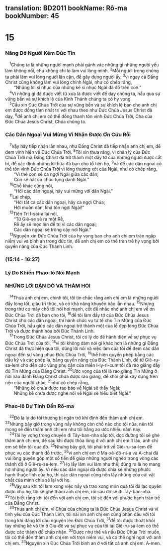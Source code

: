 translation: BD2011
bookName: Rô-ma 
bookNumber: 45
-------

<div class="title"><h1>15</h1><h3>Nâng Ðỡ Người Kém Ðức Tin</h3></div>
<span class="verse ro_15_1"> <sup>1</sup>Chúng ta là những người mạnh phải gánh vác những gì những người yếu làm không nổi, chứ không chỉ lo làm vui lòng mình. </span>
<span class="verse ro_15_2"><sup>2</sup>Mỗi người trong chúng ta phải làm vui lòng người lân cận, để gây dựng người ấy, </span>
<span class="verse ro_15_3"><sup>3</sup>vì ngay cả Ðấng Christ cũng không làm vui lòng chính Ngài, như có chép rằng,<br/>  “Những lời sỉ nhục của những kẻ sỉ nhục Ngài đã đổ trên con.” <br/></span>
<span class="verse ro_15_4"> <sup>4</sup>Vì những gì đã được viết từ xưa là được viết để dạy chúng ta, hầu qua sự vững bền và sự khích lệ của Kinh Thánh chúng ta có hy vọng.<br/></span>
<span class="verse ro_15_5"> <sup>5</sup>Cầu xin Ðức Chúa Trời của sự vững bền và sự khích lệ ban cho anh chị em được đồng tâm nhất trí với nhau theo như Ðức Chúa Jesus Christ đã dạy, </span>
<span class="verse ro_15_6"><sup>6</sup>để anh chị em có thể đồng thanh tôn vinh Ðức Chúa Trời, Cha của Ðức Chúa Jesus Christ, Chúa chúng ta.<br/></span>
<div class="title"><h3>Các Dân Ngoại Vui Mừng Vì Nhận Ðược Ơn Cứu Rỗi</h3></div>
<span class="verse ro_15_7"> <sup>7</sup>Vậy hãy tiếp nhận lẫn nhau, như Ðấng Christ đã tiếp nhận anh chị em, để đem vinh hiển về Ðức Chúa Trời. </span>
<span class="verse ro_15_8"><sup>8</sup>Tôi xin thưa rằng, vì chân lý của Ðức Chúa Trời mà Ðấng Christ đã trở thành một đầy tớ của những người được cắt bì, để xác định những lời hứa đã ban cho tổ tiên họ, </span>
<span class="verse ro_15_9"><sup>9</sup>và để các dân ngoại có thể tôn vinh Ðức Chúa Trời vì lòng thương xót của Ngài, như có chép rằng,<br/>  “Vì thế con sẽ ca ngợi Ngài giữa các dân;<br/>  Con sẽ hát ca chúc tụng danh Ngài.” <br/></span>
<span class="verse ro_15_10"> <sup>10</sup>Chỗ khác cũng nói,<br/>  “Hỡi các dân ngoại, hãy vui mừng với dân Ngài.” <br/></span>
<span class="verse ro_15_11"> <sup>11</sup>Lại chép,<br/>  “Hỡi tất cả các dân ngoại, hãy ca ngợi Chúa;<br/>  Hỡi muôn dân, khá tôn ngợi Ngài!” <br/></span>
<span class="verse ro_15_12"> <sup>12</sup>Tiên Tri I-sai-a lại nói,<br/>  “Từ Giê-se sẽ ra một Rễ,<br/>  Rễ ấy sẽ mọc lên để trị vì các dân ngoại;<br/>  Các dân ngoại sẽ trông cậy nơi Ngài.” <br/></span>
<span class="verse ro_15_13"> <sup>13</sup>Nguyện xin Ðức Chúa Trời của hy vọng ban cho anh chị em tràn ngập niềm vui và bình an trong đức tin, để anh chị em có thể tràn trề hy vọng bởi quyền năng của Ðức Thánh Linh. <br/></span>
<div class="title"><h3>(15:14 - 16:27)</h3><h3>Lý Do Khiến Phao-lô Nói Mạnh</h3><h3>NHỮNG LỜI DẶN DÒ VÀ THĂM HỎI</h3></div>
<span class="verse ro_15_14"> <sup>14</sup>Thưa anh chị em, chính tôi, tôi tin chắc rằng anh chị em là những người đầy lòng tốt, giàu tri thức, và có khả năng khuyên bảo lẫn nhau. </span>
<span class="verse ro_15_15"><sup>15</sup>Nhưng trong thư có mấy chỗ tôi nói hơi mạnh, cốt để nhắc nhở anh chị em về ơn Ðức Chúa Trời đã ban cho tôi, </span>
<span class="verse ro_15_16"><sup>16</sup>để tôi làm đầy tớ của Ðức Chúa Jesus Christ cho các dân ngoại, thi hành chức vụ tư tế cho Tin Mừng của Ðức Chúa Trời, hầu giúp các dân ngoại trở thành một của lễ đẹp lòng Ðức Chúa Trời và được thánh hóa bởi Ðức Thánh Linh.<br/></span>
<span class="verse ro_15_17"> <sup>17</sup>Trong Ðức Chúa Jesus Christ, tôi có lý do để hãnh diện về sự phục vụ Ðức Chúa Trời của tôi, </span>
<span class="verse ro_15_18"><sup>18</sup>vì tôi không dám nói gì khác hơn là những gì Ðấng Christ đã thực hiện qua tôi, dùng lời nói và việc làm của tôi để đem các dân ngoại đến sự vâng phục Ðức Chúa Trời, </span>
<span class="verse ro_15_19"><sup>19</sup>thể hiện quyền phép bằng các dấu kỳ và các phép lạ, bằng quyền năng của Ðức Thánh Linh, để từ Giê-ru-sa-lem cho đến các vùng phụ cận của miền I-ly-ri-cum tôi đã rao giảng đầy đủ Tin Mừng của Ðấng Christ. </span>
<span class="verse ro_15_20"><sup>20</sup>Ước vọng của tôi là rao giảng Tin Mừng ở nơi nào danh Ðấng Christ chưa được rao giảng, để khỏi phải xây dựng trên nền của người khác, </span>
<span class="verse ro_15_21"><sup>21</sup>như có chép rằng,<br/>  “Những kẻ chưa được rao báo về Ngài sẽ thấy Ngài;<br/>  Những kẻ chưa được nghe nói về Ngài sẽ hiểu biết Ngài.” <br/></span>
<div class="title"><h3>Phao-lô Dự Tính Ðến Rô-ma</h3></div>
<span class="verse ro_15_22"> <sup>22</sup>Ðó là lý do tôi thường bị ngăn trở khi định đến thăm anh chị em. </span>
<span class="verse ro_15_23"><sup>23</sup>Nhưng bây giờ trong vùng nầy không còn chỗ nào cho tôi nữa, nên tôi mong sẽ đến thăm anh chị em như tôi hằng ao ước nhiều năm nay.<br/></span>
<span class="verse ro_15_24"> <sup>24</sup>Tôi hy vọng trong chuyến đi Tây-ban-nha sắp tới, dọc đường tôi sẽ ghé thăm anh chị em, để sau khi được thỏa lòng ở với anh chị em ít lâu, anh chị em sẽ tiễn tôi qua đó. </span>
<span class="verse ro_15_25"><sup>25</sup>Nhưng bây giờ, tôi phải trở về Giê-ru-sa-lem để phục vụ các thánh đồ trước, </span>
<span class="verse ro_15_26"><sup>26</sup>vì anh chị em ở Ma-xê-đô-ni-a và A-chai đã vui lòng quyên góp một số tiền để giúp những người nghèo trong vòng các thánh đồ ở Giê-ru-sa-lem. </span>
<span class="verse ro_15_27"><sup>27</sup>Họ lấy làm vui làm như thế; đúng ra là họ mang nợ những người ấy. Vì nếu các dân ngoại đã được chia sẻ những phước hạnh thuộc linh của họ, thì các dân ngoại cũng nên lấy những của cải vật chất của mình chia sẻ lại với họ.<br/></span>
<span class="verse ro_15_28"> <sup>28</sup>Vậy sau khi tôi làm xong việc nầy và trao xong món quà tôi đã lạc quyên được cho họ, tôi sẽ ghé thăm anh chị em, rồi sau đó sẽ đi Tây-ban-nha. </span>
<span class="verse ro_15_29"><sup>29</sup>Tôi biết rằng khi tôi đến với anh chị em, tôi sẽ đến với phước hạnh tràn trề của Ðấng Christ.<br/></span>
<span class="verse ro_15_30"> <sup>30</sup>Thưa anh chị em, vì Chúa của chúng ta là Ðức Chúa Jesus Christ và vì tình yêu của Ðức Thánh Linh, tôi nài xin anh chị em cùng phấn đấu với tôi trong khi dâng lời cầu nguyện lên Ðức Chúa Trời, </span>
<span class="verse ro_15_31"><sup>31</sup>để tôi được thoát khỏi tay những kẻ vô tín ở Giu-đê và sự phục vụ của tôi tại Giê-ru-sa-lem có thể được các thánh đồ chấp nhận. </span>
<span class="verse ro_15_32"><sup>32</sup>Ðược như thế và nếu Ðức Chúa Trời muốn, tôi có thể đến thăm anh chị em với trọn niềm vui, và có thể nghỉ ngơi với anh chị em. </span>
<span class="verse ro_15_33"><sup>33</sup>Nguyện xin Ðức Chúa Trời bình an ở với tất cả anh chị em. A-men.<br/></span>
